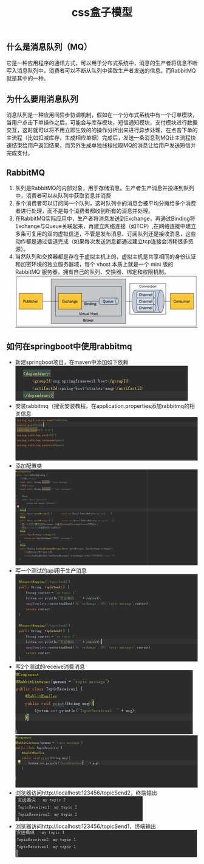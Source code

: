 ﻿---
layout: post
title: css盒子模型
tags:
- MQ
categories: micro-services
description: 消息队列是一种应用程序的通讯方式，可以用于分布式系统中，消息的生产者将信息不断写入消息队列中，消费者可以不断从队列中读取生产者发送的信息。而RabbitMQ就是其中的一种。
---
## 什么是消息队列（MQ）
它是一种应用程序的通讯方式，可以用于分布式系统中，消息的生产者将信息不断写入消息队列中，消费者可以不断从队列中读取生产者发送的信息。而RabbitMQ就是其中的一种。

<!-- more -->

## 为什么要用消息队列
消息队列是一种应用间异步协调机制，假如在一个分布式系统中有一个订单模块，当用户点击下单操作之后，可能会与库存模块，短信通知模块，支付模块进行数据交互，这时就可以将不用立即生效的的操作分析出来进行异步处理，在点击下单的主流程（比如扣减库存，生成相应单据）完成后，发送一条消息到MQ让主流程快速结束给用户返回结果，而另外生成单独线程拉取MQ的消息让给用户发送短信并完成支付。  
## RabbitMQ
1. 队列是RabbitMQ的内部对象，用于存储消息。生产者生产消息并投递到队列中，消费者可以从队列中获取消息并消费  
2. 多个消费者可以订阅同一个队列，这时队列中的消息会被平均分摊给多个消费者进行处理，而不是每个消费者都收到所有的消息并处理。  
3. 在RabbitMQ实际应用中，生产者将消息发送到Exchange，再通过Binding将Exchange与Queue关联起来，再建立网络连接（如TCP）,在网络连接中建立多条可复用的双向虚拟信道，不管是发布消息、订阅队列还是接收消息，这些动作都是通过信道完成（如果每次发送消息都通过建立tcp连接会消耗很多资源）。  
4. 当然队列和交换器都是存在于虚拟主机上的，虚拟主机是共享相同的身份认证和加密环境的独立服务器域，每个 vhost 本质上就是一个 mini 版的 RabbitMQ 服务器，拥有自己的队列、交换器、绑定和权限机制。  
![原理图](\assets\img\rabbitMQ_1.jpg)
## 如何在springboot中使用rabbitmq
-  新建springboot项目，在maven中添加如下依赖  
![rabbitMQ依赖](\assets\img\rabbitMQ_2.jpg)
- 安装rabbitmq（搜索安装教程，在application.properties添加rabbitmq的相关信息  
![rabbitMQ配置信息](\assets\img\rabbitMQ_3.jpg)
- 添加配置类  
![rabbitMQ配置类](\assets\img\rabbitMQ_4.jpg)
- 写一个测试的api用于生产消息  
![生产消息api](\assets\img\rabbitMQ_5.jpg)
- 写2个测试的receive消费消息  
![接收消息](\assets\img\rabbitMQ_6.jpg)
![接收消息](\assets\img\rabbitMQ_7.jpg)
- 浏览器访问http://localhost:123456/topicSend2，终端输出  
![终端输出](\assets\img\rabbitMQ_8.jpg)
- 浏览器访问http://localhost:123456/topicSend1，终端输出  
![终端输出](\assets\img\rabbitMQ_9.jpg) 












